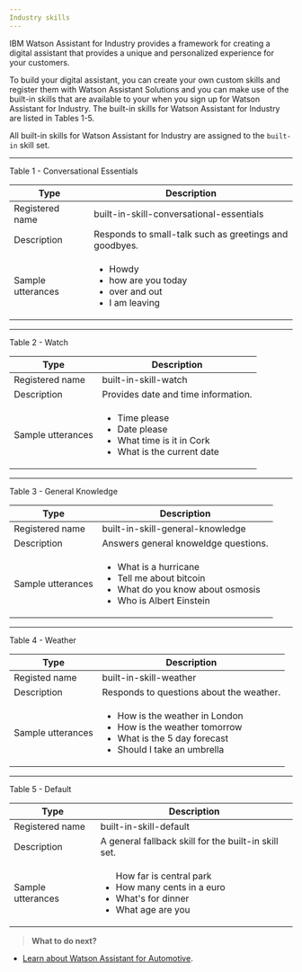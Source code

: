 ```yaml
---
Industry skills
---
```

IBM Watson Assistant for Industry provides a framework for creating a digital assistant that provides a unique and personalized experience for your customers.

To build your digital assistant, you can create your own custom skills and register them with Watson Assistant Solutions and you can make use of the built-in skills that are available to your when you sign up for Watson Assistant for Industry.  The built-in skills for Watson Assistant for Industry are listed in Tables 1-5.

All built-in skills for Watson Assistant for Industry are assigned to the `built-in` skill set.

---

Table 1 - Conversational Essentials

 Type | Description
--|--------------|
Registered name | built-in-skill-conversational-essentials
Description | Responds to small-talk such as greetings and goodbyes.
Sample utterances | <ul><li>Howdy</li><li>how are you today</li><li>over and out</li><li>I am leaving</li></ul>
---

Table 2 - Watch

Type | Description |
--|--------------|
Registered name | built-in-skill-watch
Description | Provides date and time information. 
Sample utterances | <ul><li>Time please</li><li>Date please</li><li>What time is it in Cork</li><li>What is the current date</li></ul>
---

Table 3 - General Knowledge

Type | Description |
--|--------------|
Registered name  | built-in-skill-general-knowledge
Description | Answers general knoweldge questions.
Sample utterances | <ul><li>What is a hurricane</li><li>Tell me about bitcoin</li><li>What do you know about osmosis</li><li>Who is Albert Einstein</li></ul>
---

Table 4 - Weather

Type | Description |
--|--------------|
Registed name | built-in-skill-weather
Description | Responds to questions about the weather.
Sample utterances | <ul><li>How is the weather in London </li><li>How is the weather tomorrow</li><li>What is the 5 day forecast</li><li>Should I take an umbrella</ul>
---

Table 5 - Default

Type | Description |
--|--------------|
Registered name  | built-in-skill-default
Description | A general fallback skill for the built-in skill set.
Sample utterances | <ul>How far is central park<li>How many cents in a euro </li><li>What's for dinner</li><li>What age are you</li></ul>


> **What to do next?**<br/>
* [Learn about Watson Assistant for Automotive]({{site.baseurl}}/flavour/automotive).
